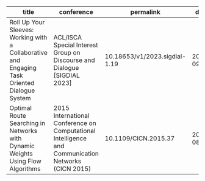 
| title | conference | permalink | date | venue | paperurl |
| -------- | -------------------------------------- | -------------------------- | ------ | --- | ---- |
| Roll Up Your Sleeves: Working with a Collaborative and Engaging Task Oriented Dialogue System        | ACL/ISCA Special Interest Group on Discourse and Dialogue [SIGDIAL 2023]            | 10.18653/v1/2023.sigdial-1.19        | 2023-09-15    | Prague, Czechia   | https://aclanthology.org/2023.sigdial-1.19/    |
| Optimal Route Searching in Networks with Dynamic Weights Using Flow Algorithms        | 2015 International Conference on Computational Intelligence and Communication Networks (CICN 2015)            | 10.1109/CICN.2015.37        | 2016-08-18    | Jabalpur, India   | [https://ieeexplore.ieee.org/document/7546072/]    |



